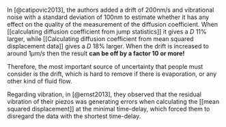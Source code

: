 In [@catipovic2013], the authors added a drift of 200nm/s and vibrational noise with a standard deviation of 100nm to estimate whether it has any effect on the quality of the measurement of the diffusion coefficient. When [[calculating diffusion coefficient from jump statistics]] it gives a $D$ 11% larger, while [[Calculating diffusion coefficient from mean squared displacement data]] gives a $D$ 18% larger. When the drift is increased to around $1\mu m/s$ then the result **can be off by a factor 10 or more!** 

Therefore, the most important source of uncertainty that people must consider is the drift, which is hard to remove if there is evaporation, or any other kind of fluid flow. 

Regarding vibration, in [@ernst2013], they observed that the residual vibration of their piezos was generating errors when calculating the [[mean squared displacement]] at the minimal time-delay, which forced them to disregard the data with the shortest time-delay. 
